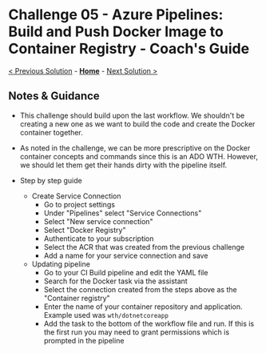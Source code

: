 # Challenge 05 - Azure Pipelines: Build and Push Docker Image to Container Registry - Coach's Guide 

[< Previous Solution](./Solution-04.md) - **[Home](./README.md)** - [Next Solution >](./Solution-06.md)

## Notes & Guidance

- This challenge should build upon the last workflow.  We shouldn't be creating a new one as we want to build the code and create the Docker container together.
- As noted in the challenge, we can be more prescriptive on the Docker container concepts and commands since this is an ADO WTH.  However, we should let them get their hands dirty with the pipeline itself.

- Step by step guide
    - Create Service Connection
        - Go to project settings
        - Under "Pipelines" select "Service Connections"
        - Select "New service connection"
        - Select "Docker Registry"
        - Authenticate to your subscription
        - Select the ACR that was created from the previous challenge
        - Add a name for your service connection and save
    - Updating pipeline
        - Go to your CI Build pipeline and edit the YAML file
        - Search for the Docker task via the assistant
        - Select the connection created from the steps above as the "Container registry"
        - Enter the name of your container repository and application.  Example used was `wth/dotnetcoreapp`
        - Add the task to the bottom of the workflow file and run.  If this is the first run you may need to grant permissions which is prompted in the pipeline

